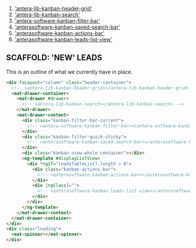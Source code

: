 

1. ['antera-lib-kanban-header-grid'](https://github.com/Antera-Software/Antera-libraries/tree/master/libs/kanban/src/lib/kanban-header-grid)  
2. ['antera-lib-kanban-search'](https://github.com/Antera-Software/Antera-libraries/tree/master/libs/kanban/src/lib/kanban-search)  
3. ['antera-software-kanban-filter-bar'](https://github.com/Antera-Software/Antera-libraries/tree/master/libs/kanban/src/lib/kanban-filter-bar)  
4. ['anterasoftware-kanban-saved-search-bar'](https://github.com/Antera-Software/Antera-libraries/tree/master/libs/kanban/src/lib/kanban-saved-search-bar)  
5. ['anterasoftware-kanban-actions-bar'](https://github.com/Antera-Software/Antera-libraries/tree/master/libs/kanban/src/lib/kanban-actions-bar)
6. ['anterasoftware-kanban-leads-list-view'](https://github.com/Antera-Software/Antera-libraries/tree/master/libs/kanban/src/lib/kanban-list-view)

## SCAFFOLD: 'NEW' LEADS 
This is an outline of what we currently have in place.
```html  
<div fxLayout="column" class="header-container">
  <!-- <antera-lib-kanban-header-grid></antera-lib-kanban-header-grid> -->
  <mat-drawer-container>
    <mat-drawer #drawer>
      <!-- <antera-lib-kanban-search></antera-lib-kanban-search> -->
    </mat-drawer>
    <mat-drawer-content>
      <div class="kanban-filter-bar-current">
        <!-- <antera-software-kanban-filter-bar></antera-software-kanban-filter-bar> -->
      </div>
      <div class="kanban-filter-quick-sticky">
        <!-- <anterasoftware-kanban-saved-search-bar></anterasoftware-kanban-saved-search-bar> -->
      </div>
      <div class="kanban-view-whole-container"></div>
      <ng-template #displayListView>
        <div *ngIf="leadsTableList?.length > 0">
          <div class="kanban-actions-bar">
            <!-- <anterasoftware-kanban-actions-bar></anterasoftware-kanban-actions-bar> -->
          </div>
          <div [ngClass]="">
            <!-- <anterasoftware-kanban-leads-list-view></anterasoftware-kanban-leads-list-view> -->
          </div>
        </div>
      </ng-template>
    </mat-drawer-content>
  </mat-drawer-container>
</div>
<div class="loading">
  <mat-spinner></mat-spinner>
</div>  
```  